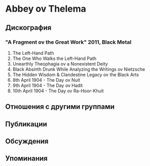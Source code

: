 # Abbey ov Thelema



## Дискография

### "A Fragment ov the Great Work" 2011, Black Metal

1. The Left-Hand Path
2. The One Who Walks the Left-Hand Path
3. Unearthly Theophagia ov a Nonexistent Deity
4. Black Absinth Drunk While Analyzing the Writings ov Nietzsche
5. The Hidden Wisdom & Clandestine Legacy ov the Black Arts
6. 8th April 1904 - The Day ov Nuit
7. 9th April 1904 - The Day ov Hadit
8. 10th April 1904 - The Day ov Ra-Hoor-Khuit


## Отношения с другими группами


## Публикации


## Обсуждения


## Упоминания

